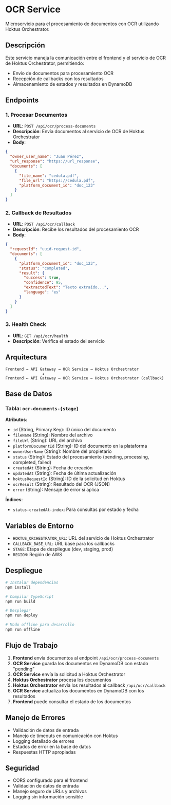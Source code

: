 # OCR Service

Microservicio para el procesamiento de documentos con OCR utilizando Hoktus Orchestrator.

## Descripción

Este servicio maneja la comunicación entre el frontend y el servicio de OCR de Hoktus Orchestrator, permitiendo:

- Envío de documentos para procesamiento OCR
- Recepción de callbacks con los resultados
- Almacenamiento de estados y resultados en DynamoDB

## Endpoints

### 1. Procesar Documentos
- **URL**: `POST /api/ocr/process-documents`
- **Descripción**: Envía documentos al servicio de OCR de Hoktus Orchestrator
- **Body**:
```json
{
  "owner_user_name": "Juan Pérez",
  "url_response": "https://url_response",
  "documents": [
    {
      "file_name": "cedula.pdf",
      "file_url": "https://cedula.pdf",
      "platform_document_id": "doc_123"
    }
  ]
}
```

### 2. Callback de Resultados
- **URL**: `POST /api/ocr/callback`
- **Descripción**: Recibe los resultados del procesamiento OCR
- **Body**:
```json
{
  "requestId": "uuid-request-id",
  "documents": [
    {
      "platform_document_id": "doc_123",
      "status": "completed",
      "result": {
        "success": true,
        "confidence": 95,
        "extractedText": "Texto extraído...",
        "language": "es"
      }
    }
  ]
}
```

### 3. Health Check
- **URL**: `GET /api/ocr/health`
- **Descripción**: Verifica el estado del servicio

## Arquitectura

```
Frontend → API Gateway → OCR Service → Hoktus Orchestrator
                ↓
Frontend ← API Gateway ← OCR Service ← Hoktus Orchestrator (callback)
```

## Base de Datos

### Tabla: `ocr-documents-{stage}`

**Atributos**:
- `id` (String, Primary Key): ID único del documento
- `fileName` (String): Nombre del archivo
- `fileUrl` (String): URL del archivo
- `platformDocumentId` (String): ID del documento en la plataforma
- `ownerUserName` (String): Nombre del propietario
- `status` (String): Estado del procesamiento (pending, processing, completed, failed)
- `createdAt` (String): Fecha de creación
- `updatedAt` (String): Fecha de última actualización
- `hoktusRequestId` (String): ID de la solicitud en Hoktus
- `ocrResult` (String): Resultado del OCR (JSON)
- `error` (String): Mensaje de error si aplica

**Índices**:
- `status-createdAt-index`: Para consultas por estado y fecha

## Variables de Entorno

- `HOKTUS_ORCHESTRATOR_URL`: URL del servicio de Hoktus Orchestrator
- `CALLBACK_BASE_URL`: URL base para los callbacks
- `STAGE`: Etapa de despliegue (dev, staging, prod)
- `REGION`: Región de AWS

## Despliegue

```bash
# Instalar dependencias
npm install

# Compilar TypeScript
npm run build

# Desplegar
npm run deploy

# Modo offline para desarrollo
npm run offline
```

## Flujo de Trabajo

1. **Frontend** envía documentos al endpoint `/api/ocr/process-documents`
2. **OCR Service** guarda los documentos en DynamoDB con estado "pending"
3. **OCR Service** envía la solicitud a Hoktus Orchestrator
4. **Hoktus Orchestrator** procesa los documentos
5. **Hoktus Orchestrator** envía los resultados al callback `/api/ocr/callback`
6. **OCR Service** actualiza los documentos en DynamoDB con los resultados
7. **Frontend** puede consultar el estado de los documentos

## Manejo de Errores

- Validación de datos de entrada
- Manejo de timeouts en comunicación con Hoktus
- Logging detallado de errores
- Estados de error en la base de datos
- Respuestas HTTP apropiadas

## Seguridad

- CORS configurado para el frontend
- Validación de datos de entrada
- Manejo seguro de URLs y archivos
- Logging sin información sensible
